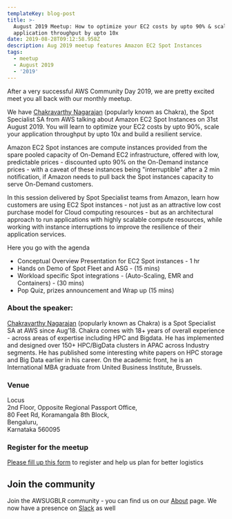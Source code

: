 ```yaml
---
templateKey: blog-post
title: >-
  August 2019 Meetup: How to optimize your EC2 costs by upto 90% & scale your
  application throughput by upto 10x
date: 2019-08-28T09:12:58.958Z
description: Aug 2019 meetup features Amazon EC2 Spot Instances
tags:
  - meetup
  - August 2019
  - '2019'
---
```

After a very successful AWS Community Day 2019, we are pretty excited meet you all back with our monthly meetup.

We have [Chakravarthy Nagarajan](https://www.linkedin.com/in/chakravarthy-nagarajan-7653311a/) (popularly known as Chakra), the Spot Specialist SA from AWS talking about Amazon EC2 Spot Instances on 31st August 2019. You will learn to optimize your EC2 costs by upto 90%, scale your application throughput by upto 10x and build a resilient service.

Amazon EC2 Spot instances are compute instances provided from the spare pooled capacity of On-Demand EC2 infrastructure, offered with low, predictable prices - discounted upto 90% on the On-Demand instance prices - with a caveat of these instances being "interruptible" after a 2 min notification, if Amazon needs to pull back the Spot instances capacity to serve On-Demand customers.

In this session delivered by Spot Specialist teams from Amazon, learn how customers are using EC2 Spot instances - not just as an attractive low cost purchase model for Cloud computing resources - but as an architectural approach to run applications with highly scalable compute resources, while working with instance interruptions to improve the resilience of their application services.

 Here you go with the agenda

* Conceptual Overview Presentation for EC2 Spot instances - 1 hr
* Hands on Demo of Spot Fleet and ASG - (15 mins)
* Workload specific Spot integrations - (Auto-Scaling, EMR and Containers)  - (30 mins)
* Pop Quiz, prizes announcement and Wrap up (15 mins)

### About the speaker:

[Chakravarthy Nagarajan](https://www.linkedin.com/in/chakravarthy-nagarajan-7653311a/) (popularly known as Chakra) is a Spot Specialist SA at AWS since Aug’18. Chakra comes with 18+ years of overall experience - across areas of expertise including HPC and Bigdata. He has  implemented and designed over 150+ HPC/BigData clusters in APAC across Industry segments. He has published some interesting white papers on HPC storage and Big Data earlier in his career. On the academic front, he is an International MBA graduate from United Business Institute, Brussels.

### Venue

Locus \
2nd Floor, Opposite Regional Passport Office, \
80 Feet Rd, Koramangala 8th Block, \
Bengaluru, \
Karnataka 560095

### Register for the meetup

[Please fill up this form](https://lnkd.in/ffCtzzt) to register and help us plan for better logistics 

## Join the community

Join the AWSUGBLR community - you can find us on our [About](https://www.awsugblr.in/about) page. We now have a presence on [Slack](http://go.awsugblr.in/slack) as well
